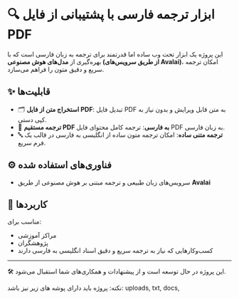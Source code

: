 # 🔍 ابزار ترجمه فارسی با پشتیبانی از فایل PDF

این پروژه یک ابزار تحت وب ساده اما قدرتمند برای ترجمه به زبان فارسی است که با بهره‌گیری از **مدل‌های هوش مصنوعی (از طریق سرویس‌های Avalai)**، امکان ترجمه سریع و دقیق متون را فراهم می‌سازد.

## ✨ قابلیت‌ها

- 🗂 **استخراج متن از فایل PDF**: تبدیل فایل PDF به متن قابل ویرایش و بدون نیاز به کپی دستی.
- 📄 **ترجمه مستقیم PDF به فارسی**: ترجمه کامل محتوای فایل PDF به زبان فارسی.
- 🔤 **ترجمه متنی ساده**: امکان ترجمه متون ساده از انگلیسی به فارسی در قالب یک فرم سریع.

## ⚙️ فناوری‌های استفاده شده

- سرویس‌های زبان طبیعی و ترجمه مبتنی بر هوش مصنوعی از طریق **Avalai**

## 🎯 کاربردها

مناسب برای:
- مراکز آموزشی
- پژوهشگران
- کسب‌وکارهایی که نیاز به ترجمه سریع و دقیق اسناد انگلیسی به فارسی دارند

---

🛠 این پروژه در حال توسعه است و از پیشنهادات و همکاری‌های شما استقبال می‌شود.

نکته: پروژه باید دارای پوشه های زیر نیز باشد:
uploads,
txt,
docs,
